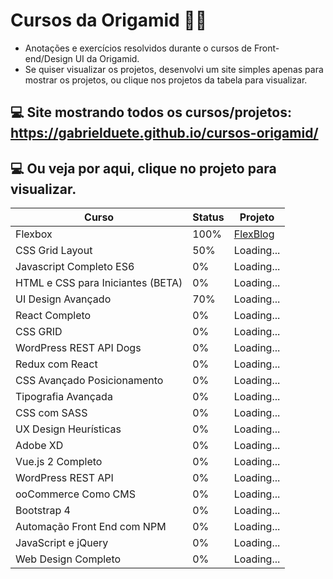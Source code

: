 # Cursos da Origamid 🐺💜
* Anotações e exercícios resolvidos durante o cursos de Front-end/Design UI da Origamid.
* Se quiser visualizar os projetos, desenvolvi um site simples apenas para mostrar os projetos, ou clique nos projetos da tabela para visualizar.

## 💻 Site mostrando todos os cursos/projetos: https://gabrielduete.github.io/cursos-origamid/

## 💻 Ou veja por aqui, clique no projeto para visualizar.
| Curso  |  Status  |  Projeto  |
| ------------------- | ------------------- | ------------------- |
|  Flexbox |  100%  |  [FlexBlog](https://gabrielduete.github.io/cursos-origamid/cursos/flexbox/projeto/index.html)  |
|  CSS Grid Layout | 50% | Loading... |
|  Javascript Completo ES6 | 0% | Loading... |
|  HTML e CSS para Iniciantes (BETA) | 0% | Loading... |
|  UI Design Avançado | 70% | Loading... |
|  React Completo | 0% | Loading... |
|  CSS GRID | 0% | Loading... |
|  WordPress REST API Dogs | 0% | Loading... |
|  Redux com React | 0% | Loading... |
|  CSS Avançado Posicionamento | 0% | Loading... |
| Tipografia Avançada | 0% | Loading... |
|  CSS com SASS | 0% | Loading... |
|  UX Design Heurísticas | 0% | Loading... |
|  Adobe XD | 0% | Loading... |
|  Vue.js 2 Completo | 0% | Loading... |
|  WordPress REST API | 0% | Loading... |
|  ooCommerce Como CMS | 0% | Loading... |
|  Bootstrap 4 | 0% | Loading... |
|  Automação Front End com NPM | 0% | Loading... |
|  JavaScript e jQuery | 0% | Loading... |
|  Web Design Completo | 0% | Loading... |
